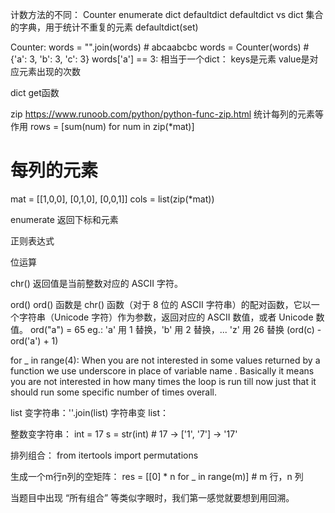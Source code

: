 
计数方法的不同：
    Counter
    enumerate
    dict
    defaultdict
    defaultdict vs dict
    集合的字典，用于统计不重复的元素 defaultdict(set)
    
Counter:
words = "".join(words)      # abcaabcbc
words = Counter(words)      # {'a': 3, 'b': 3, 'c': 3}
words['a'] == 3:
相当于一个dict：
    keys是元素
    value是对应元素出现的次数



dict
get函数

zip
https://www.runoob.com/python/python-func-zip.html
统计每列的元素等作用
rows = [sum(num) for num in zip(*mat)]

# 每列的元素
mat =  [[1,0,0],
        [0,1,0],
        [0,0,1]]
cols = list(zip(*mat))

enumerate 返回下标和元素

正则表达式


位运算


chr()
返回值是当前整数对应的 ASCII 字符。


ord()
ord() 函数是 chr() 函数（对于 8 位的 ASCII 字符串）的配对函数，它以一个字符串（Unicode 字符）作为参数，返回对应的 ASCII 数值，或者 Unicode 数值。
ord("a") = 65
eg.: 'a' 用 1 替换，'b' 用 2 替换，... 'z' 用 26 替换
     (ord(c) - ord('a') + 1)

for _ in range(4):
When you are not interested in some values returned by a function we use underscore in place of variable name . 
Basically it means you are not interested in how many times the loop is run till now just that it should run some specific number of times overall.

list 变字符串：''.join(list)
字符串变 list：

整数变字符串：
int = 17
s = str(int) # 17 → ['1', '7'] → '17'

排列组合：
from itertools import permutations

生成一个m行n列的空矩阵：
res = [[0] * n for _ in range(m)]       # m 行，n 列


当题目中出现 “所有组合” 等类似字眼时，我们第一感觉就要想到用回溯。